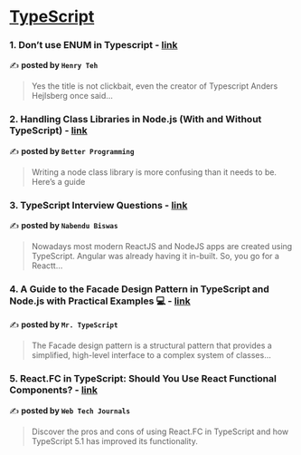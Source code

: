 
<h1><a href=https://medium.com/tag/typescript-tips/recommended target="_blank" rel="noopener noreferrer">TypeScript</a></h1>
<h3>1. Don’t use ENUM in Typescript - <a href="https://medium.com/@tehenry/dont-use-enum-in-typescript-088c01620bed" target="_blank" rel="noopener noreferrer">link</a></h3>

✍️ **posted by `Henry Teh`**

<blockquote>Yes the title is not clickbait, even the creator of Typescript Anders Hejlsberg once said…</blockquote>

<h3>2. Handling Class Libraries in Node.js (With and Without TypeScript) - <a href="https://medium.com/better-programming/handling-class-libraries-in-node-js-with-and-without-typescript-39b73b2186b6" target="_blank" rel="noopener noreferrer">link</a></h3>

✍️ **posted by `Better Programming`**

<blockquote>Writing a node class library is more confusing than it needs to be. Here’s a guide</blockquote>

<h3>3. TypeScript Interview Questions - <a href="https://medium.com/@nabendu82/typescript-interview-questions-80d4bb1e9733" target="_blank" rel="noopener noreferrer">link</a></h3>

✍️ **posted by `Nabendu Biswas`**

<blockquote>Nowadays most modern ReactJS and NodeJS apps are created using TypeScript. Angular was already having it in-built. So, you go for a Reactt…</blockquote>

<h3>4. A Guide to the Facade Design Pattern in TypeScript and Node.js with Practical Examples 💻 - <a href="https://medium.com/@robinviktorsson/a-guide-to-the-facade-design-pattern-in-typescript-and-node-js-with-practical-examples-b568a45b7dfa" target="_blank" rel="noopener noreferrer">link</a></h3>

✍️ **posted by `Mr. TypeScript`**

<blockquote>The Facade design pattern is a structural pattern that provides a simplified, high-level interface to a complex system of classes…</blockquote>

<h3>5. React.FC in TypeScript: Should You Use React Functional Components? - <a href="https://medium.com/web-tech-journals/react-fc-in-typescript-should-you-use-react-functional-components-af4295d87d80" target="_blank" rel="noopener noreferrer">link</a></h3>

✍️ **posted by `Web Tech Journals`**

<blockquote>Discover the pros and cons of using React.FC in TypeScript and how TypeScript 5.1 has improved its functionality.</blockquote>

